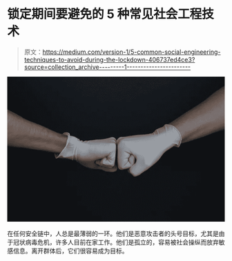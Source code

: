 # 锁定期间要避免的 5 种常见社会工程技术

> 原文：<https://medium.com/version-1/5-common-social-engineering-techniques-to-avoid-during-the-lockdown-406737ed4ce3?source=collection_archive---------1----------------------->

![](img/9bbbf661fee09988b395314a8ab3f208.png)

在任何安全链中，人总是最薄弱的一环。他们是恶意攻击者的头号目标，尤其是由于冠状病毒危机，许多人目前在家工作。他们是孤立的，容易被社会操纵而放弃敏感信息。离开群体后，它们很容易成为目标。